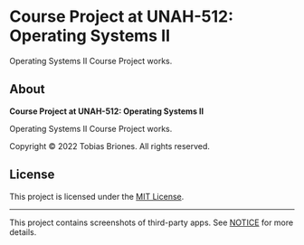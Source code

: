 # Course Project at UNAH-512: Operating Systems II

Operating Systems II Course Project works.

## About

**Course Project at UNAH-512: Operating Systems II**

Operating Systems II Course Project works.

Copyright © 2022 Tobias Briones. All rights reserved.

## License

This project is licensed under the [MIT License](LICENSE).

---

This project contains screenshots of third-party apps. See [NOTICE](NOTICE.md)
for more details.
